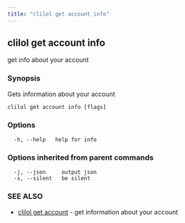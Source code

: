 ```yaml
---
title: "clilol get account info"
---
```

## clilol get account info

get info about your account

### Synopsis

Gets information about your account

```
clilol get account info [flags]
```

### Options

```
  -h, --help   help for info
```

### Options inherited from parent commands

```
  -j, --json     output json
  -s, --silent   be silent
```

### SEE ALSO

* [clilol get account](clilol_get_account.md)	 - get information about your account

